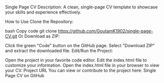 Single Page CV
Description:
A clean, single-page CV template to showcase your skills and experience effectively.

How to Use
Clone the Repository:

bash
Copy code
git clone https://github.com/GoutamK1902/single-page-CV.git
Or Download as ZIP:

Click the green "Code" button on the GitHub page.
Select "Download ZIP" and extract the downloaded file.
Edit/Run the Project:

Open the project in your favorite code editor.
Edit the index.html file to customize your information.
Open the index.html file in your browser to view your CV.
Project URL
You can view or contribute to the project here:
Single Page CV on GitHub